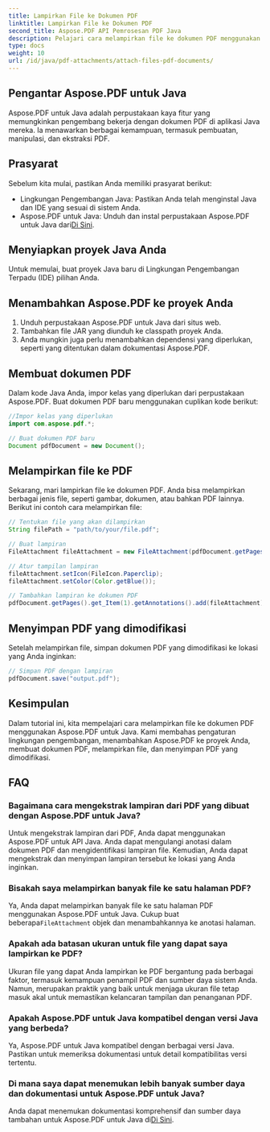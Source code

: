 ```yaml
---
title: Lampirkan File ke Dokumen PDF
linktitle: Lampirkan File ke Dokumen PDF
second_title: Aspose.PDF API Pemrosesan PDF Java
description: Pelajari cara melampirkan file ke dokumen PDF menggunakan Aspose.PDF untuk Java. Panduan langkah demi langkah kami membuat manipulasi PDF menjadi mudah.
type: docs
weight: 10
url: /id/java/pdf-attachments/attach-files-pdf-documents/
---
```


## Pengantar Aspose.PDF untuk Java

Aspose.PDF untuk Java adalah perpustakaan kaya fitur yang memungkinkan pengembang bekerja dengan dokumen PDF di aplikasi Java mereka. Ia menawarkan berbagai kemampuan, termasuk pembuatan, manipulasi, dan ekstraksi PDF.

## Prasyarat

Sebelum kita mulai, pastikan Anda memiliki prasyarat berikut:

- Lingkungan Pengembangan Java: Pastikan Anda telah menginstal Java dan IDE yang sesuai di sistem Anda.
-  Aspose.PDF untuk Java: Unduh dan instal perpustakaan Aspose.PDF untuk Java dari[Di Sini](https://releases.aspose.com/pdf/java/).

## Menyiapkan proyek Java Anda

Untuk memulai, buat proyek Java baru di Lingkungan Pengembangan Terpadu (IDE) pilihan Anda.

## Menambahkan Aspose.PDF ke proyek Anda

1. Unduh perpustakaan Aspose.PDF untuk Java dari situs web.
2. Tambahkan file JAR yang diunduh ke classpath proyek Anda.
3. Anda mungkin juga perlu menambahkan dependensi yang diperlukan, seperti yang ditentukan dalam dokumentasi Aspose.PDF.

## Membuat dokumen PDF

Dalam kode Java Anda, impor kelas yang diperlukan dari perpustakaan Aspose.PDF. Buat dokumen PDF baru menggunakan cuplikan kode berikut:

```java
//Impor kelas yang diperlukan
import com.aspose.pdf.*;

// Buat dokumen PDF baru
Document pdfDocument = new Document();
```

## Melampirkan file ke PDF

Sekarang, mari lampirkan file ke dokumen PDF. Anda bisa melampirkan berbagai jenis file, seperti gambar, dokumen, atau bahkan PDF lainnya. Berikut ini contoh cara melampirkan file:

```java
// Tentukan file yang akan dilampirkan
String filePath = "path/to/your/file.pdf";

// Buat lampiran
FileAttachment fileAttachment = new FileAttachment(pdfDocument.getPages().get_Item(1), filePath);

// Atur tampilan lampiran
fileAttachment.setIcon(FileIcon.Paperclip);
fileAttachment.setColor(Color.getBlue());

// Tambahkan lampiran ke dokumen PDF
pdfDocument.getPages().get_Item(1).getAnnotations().add(fileAttachment);
```

## Menyimpan PDF yang dimodifikasi

Setelah melampirkan file, simpan dokumen PDF yang dimodifikasi ke lokasi yang Anda inginkan:

```java
// Simpan PDF dengan lampiran
pdfDocument.save("output.pdf");
```

## Kesimpulan

Dalam tutorial ini, kita mempelajari cara melampirkan file ke dokumen PDF menggunakan Aspose.PDF untuk Java. Kami membahas pengaturan lingkungan pengembangan, menambahkan Aspose.PDF ke proyek Anda, membuat dokumen PDF, melampirkan file, dan menyimpan PDF yang dimodifikasi.

## FAQ

### Bagaimana cara mengekstrak lampiran dari PDF yang dibuat dengan Aspose.PDF untuk Java?

Untuk mengekstrak lampiran dari PDF, Anda dapat menggunakan Aspose.PDF untuk API Java. Anda dapat mengulangi anotasi dalam dokumen PDF dan mengidentifikasi lampiran file. Kemudian, Anda dapat mengekstrak dan menyimpan lampiran tersebut ke lokasi yang Anda inginkan.

### Bisakah saya melampirkan banyak file ke satu halaman PDF?

 Ya, Anda dapat melampirkan banyak file ke satu halaman PDF menggunakan Aspose.PDF untuk Java. Cukup buat beberapa`FileAttachment` objek dan menambahkannya ke anotasi halaman.

### Apakah ada batasan ukuran untuk file yang dapat saya lampirkan ke PDF?

Ukuran file yang dapat Anda lampirkan ke PDF bergantung pada berbagai faktor, termasuk kemampuan penampil PDF dan sumber daya sistem Anda. Namun, merupakan praktik yang baik untuk menjaga ukuran file tetap masuk akal untuk memastikan kelancaran tampilan dan penanganan PDF.

### Apakah Aspose.PDF untuk Java kompatibel dengan versi Java yang berbeda?

Ya, Aspose.PDF untuk Java kompatibel dengan berbagai versi Java. Pastikan untuk memeriksa dokumentasi untuk detail kompatibilitas versi tertentu.

### Di mana saya dapat menemukan lebih banyak sumber daya dan dokumentasi untuk Aspose.PDF untuk Java?

Anda dapat menemukan dokumentasi komprehensif dan sumber daya tambahan untuk Aspose.PDF untuk Java di[Di Sini](https://reference.aspose.com/pdf/java/).